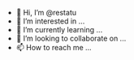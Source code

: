 - 👋 Hi, I’m @restatu
- 👀 I’m interested in ...
- 🌱 I’m currently learning ...
- 💞️ I’m looking to collaborate on ...
- 📫 How to reach me ...

<!---
restatu/restatu is a ✨ special ✨ repository because its `README.md` (this file) appears on your GitHub profile.
You can click the Preview link to take a look at your changes.
--->
